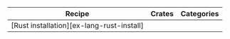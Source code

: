| Recipe | Crates | Categories |
|--------|--------|------------|
| [Rust installation][ex-lang-rust-install] |  |  |
